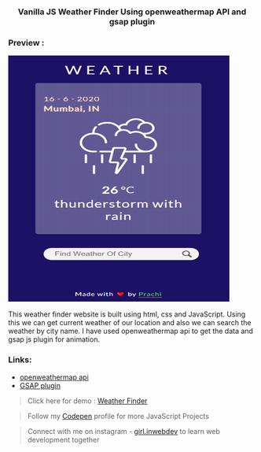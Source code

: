 <div align="center">

<h3>Vanilla JS Weather Finder Using openweathermap API and gsap plugin </h3>

</div>

### Preview :

<img src="Weather.PNG" width='450' height='500'>

<p>This weather finder website is built using html, css and JavaScript. Using this we can get current weather of our location and also we can search the weather by city name. I have used openweathermap api to get the data and gsap js plugin for animation. </p>

### Links:
- [openweathermap api](https://openweathermap.org/api)
- [GSAP plugin](https://greensock.com/gsap/)

> Click here for demo : [Weather Finder](https://pm0824.github.io/JavaScript-Weather-Finder/)

> Follow my [Codepen](https://codepen.io/girl_inwebdev) profile for more JavaScript Projects

> Connect with me on instagram - [girl.inwebdev](https://www.instagram.com/girl.inwebdev/) to learn web development together



















